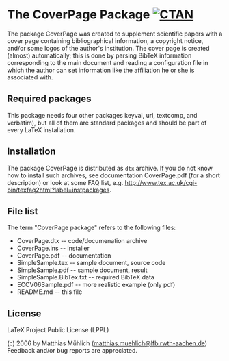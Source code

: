 # The CoverPage Package [![CTAN](https://img.shields.io/badge/CTAN-coverpage-blue.svg?style=flat-square)](https://ctan.org/pkg/coverpage)

The package CoverPage was created to supplement
scientific papers with a cover page containing bibliographical
information, a copyright notice, and/or some logos of the author's
institution. The cover page is created (almost) automatically; this
is done by parsing BibTeX information corresponding to the
main document and reading a configuration file in which the author
can set information like the affiliation he or she is associated with.

## Required packages

This package needs four other packages keyval, url,
textcomp, and verbatim), but all of them are standard
packages and should be part of every LaTeX installation.

## Installation

The package CoverPage is distributed as `dtx` archive.
If you do not know how to install such archives, see documentation
CoverPage.pdf (for a short description) or look at some FAQ list,
e.g. http://www.tex.ac.uk/cgi-bin/texfaq2html?label=instpackages.

## File list

The term "CoverPage package" refers to the following files:

- CoverPage.dtx            --  code/documenation archive
- CoverPage.ins            --  installer
- CoverPage.pdf            --  documentation
- SimpleSample.tex         --  sample document, source code
- SimpleSample.pdf         --  sample document, result
- SimpleSample.BibTex.txt  --  required BibTeX data
- ECCV06Sample.pdf         --  more realistic example (only pdf)
- README.md                --  this file

## License

LaTeX Project Public License (LPPL)

(c) 2006 by Matthias Mühlich (matthias.muehlich@lfb.rwth-aachen.de)
Feedback and/or bug reports are appreciated.
